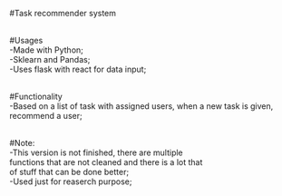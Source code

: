 #Task recommender system<br><br>

#Usages<br>
-Made with Python;<br>
-Sklearn and Pandas;<br>
-Uses flask with react for data input;<br><br>

#Functionality<br>
-Based on a list of task with assigned users, when a new task is given, recommend a user;<br><br>

#Note:<br>
-This version is not finished, there are multiple <br> 
functions that are not cleaned and there is a lot that <br>
of stuff that can be done better; <br>
-Used just for reaserch purpose;

